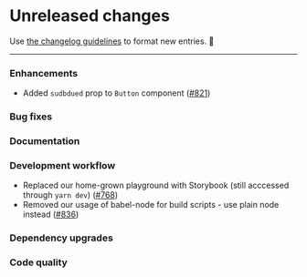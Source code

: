 # Unreleased changes

Use [the changelog guidelines](https://git.io/polaris-changelog-guidelines) to format new entries. 💜

---

### Enhancements

- Added `sudbdued` prop to `Button` component ([#821](https://github.com/Shopify/polaris-react/pull/821))
### Bug fixes

### Documentation

### Development workflow

- Replaced our home-grown playground with Storybook (still acccessed through `yarn dev`) ([#768](https://github.com/Shopify/polaris-react/pull/768))
- Removed our usage of babel-node for build scripts - use plain node instead ([#836](https://github.com/Shopify/polaris-react/pull/836))

### Dependency upgrades

### Code quality
